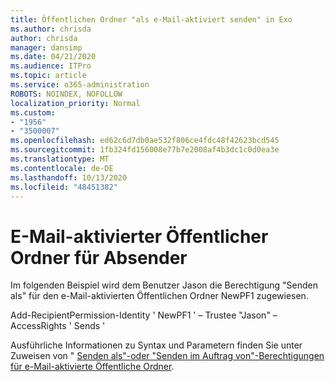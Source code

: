 ```yaml
---
title: Öffentlichen Ordner "als e-Mail-aktiviert senden" in Exo
ms.author: chrisda
author: chrisda
manager: dansimp
ms.date: 04/21/2020
ms.audience: ITPro
ms.topic: article
ms.service: o365-administration
ROBOTS: NOINDEX, NOFOLLOW
localization_priority: Normal
ms.custom:
- "1956"
- "3500007"
ms.openlocfilehash: ed62c6d7db0ae532f806ce4fdc48f42623bcd545
ms.sourcegitcommit: 1fb324fd156008e77b7e2008af4b3dc1c0d0ea3e
ms.translationtype: MT
ms.contentlocale: de-DE
ms.lasthandoff: 10/13/2020
ms.locfileid: "48451382"
---
```

# <a name="sendas-mail-enabled-public-folder"></a>E-Mail-aktivierter Öffentlicher Ordner für Absender

Im folgenden Beispiel wird dem Benutzer Jason die Berechtigung "Senden als" für den e-Mail-aktivierten Öffentlichen Ordner NewPF1 zugewiesen.

Add-RecipientPermission-Identity ' NewPF1 ' – Trustee "Jason" – AccessRights ' Sends '

Ausführliche Informationen zu Syntax und Parametern finden Sie unter Zuweisen von " [Senden als"-oder "Senden im Auftrag von"-Berechtigungen für e-Mail-aktivierte Öffentliche Ordner](https://docs.microsoft.com/exchange/collaboration-exo/public-folders/assign-permissions-mail-enabled-pfs).

